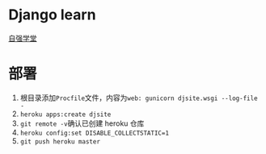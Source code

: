 # Django learn

[自强学堂](https://code.ziqiangxuetang.com/django/django-tutorial.html)

# 部署
1. 根目录添加`Procfile`文件，内容为`web: gunicorn djsite.wsgi --log-file -`
2. `heroku apps:create djsite`
3. `git remote -v`确认已创建 heroku 仓库
4. `heroku config:set DISABLE_COLLECTSTATIC=1`
5. `git push heroku master`
